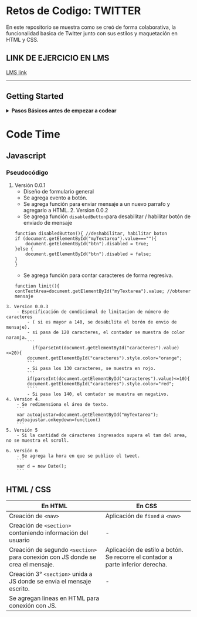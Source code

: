 # Retos de Codigo: TWITTER #
En este repositorio se muestra como se creó de forma colaborativa, la funcionalidad basica de Twitter junto con sus estilos y maquetación en HTML y CSS.

## LINK DE EJERCICIO EN LMS
[LMS link](https://lms.laboratoria.la/cohorts/cdmx-2017-10-bc-core-am/courses/interactive-site/01-making-your-site-interactive/11-code-challenges)
 
- - - -
## Getting Started

<details>
    <summary><strong>Pasos Básicos antes de empezar a codear </strong></summary>
        <p>1. Vinculación de JS con HTML en parte inferior de Body </p>
        <p>2. Vinculación de CSS en HTML en el Head</p>
</details>


# Code Time #
## Javascript ###

### Pseudocódigo ### 
   1. Versión 0.0.1
        - Diseño de formulario general
        - Se agrega evento a botón.
        - Se agrega función para enviar mensaje a un nuevo parrafo y agregarlo a HTML.
    2. Version 0.0.2
        - Se agrega función `disabledButton`para desabilitar / habilitar botón de enviado de mensaje
        ```
        function disabledButton(){ //deshabilitar, habilitar boton
        if (document.getElementById("myTextarea").value===""){
            document.getElementById("btn").disabled = true;
        }else {
            document.getElementById("btn").disabled = false;
        }
        }
        ```
        - Se agrega función para contar caracteres de forma regresiva.
        ```
        function limit(){
        contTextArea=document.getElementById("myTextarea").value; //obtener mensaje
        ````
    3. Version 0.0.3
        - Especificación de condicional de limitacion de número de caracteres  
            - ( si es mayor a 140, se desabilita el borón de envio de mensaje).
            - si pasa de 120 caracteres, el contador se muestra de color naranja.
            ```
              if(parseInt(document.getElementById("caracteres").value)<=20){
            document.getElementById("caracteres").style.color="orange";
            ```
            - Si pasa los 130 caracteres, se muestra en rojo.
            ```
            if(parseInt(document.getElementById("caracteres").value)<=10){
            document.getElementById("caracteres").style.color="red";
            ````
            - Si pasa los 140, el contador se muestra en negativo.
    4. Version 4.
        - Se redimensiona el área de texto.
        ```
        var autoajustar=document.getElementById("myTextarea");
        autoajustar.onkeydown=function()
        ```
    5. Versión 5
        - Si la cantidad de cáracteres ingresados supera el tam del area, no se muestra el scroll.

    6. Versión 6
        - Se agrega la hora en que se publico el tweet.
        ```
        var d = new Date();
        ```
    

## HTML / CSS ##
En HTML  | En CSS
-------- | ---------
 Creación de `<nav>` | Aplicación de `fixed` a `<nav>`
| Creación de `<section>` conteniendo información del usuario  | - |
| Creación de segundo `<section>` para conexión con JS donde se crea el mensaje. | Aplicación de estilo a botón. Se recorre el contador a parte inferior derecha.
| Creación 3° `<section>` unida a JS donde se envía el mensaje escrito. | -
| Se agregan líneas en HTML para conexión con JS.